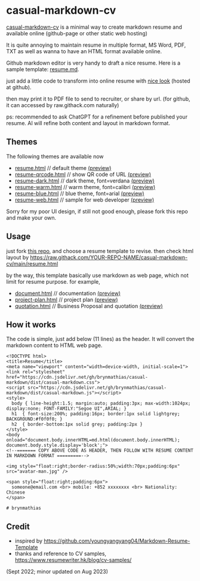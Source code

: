 # casual-markdown-cv

[casual-markdown-cv](https://github.com/brynmathias/casual-markdown-cv) is a minimal way to create markdown resume and available online (github-page or other static web hosting)

It is quite annoying to maintain resume in multiple format, MS Word, PDF, TXT as well as wanna to have an HTML format available online. 

Github markdown editor is very handy to draft a nice resume. Here is a sample template: [resume.md](https://github.com/brynmathias/casual-markdown-cv/blob/main/resume.md).

just add a little code to transform into online resume with [nice look](https://raw.githack.com/brynmathias/casual-markdown-cv/main/resume.html) (hosted at github).

then may print it to PDF file to send to recruiter, or share by url. (for github, it can accessed by raw.githack.com naturally)

ps: recommended to ask ChatGPT for a refinement before published your resume. AI will refine both content and layout in markdown format.

## Themes

The following themes are available now

* [resume.html](resume.html)  // default theme  [(preview)](https://raw.githack.com/brynmathias/casual-markdown-cv/main/resume.html)
* [resume-qrcode.html](resume-qrcode.html) // show QR code of URL [(preview)](https://raw.githack.com/brynmathias/casual-markdown-cv/main/resume-qrcode.html)
* [resume-dark.html](resume-dark.html) // dark theme, font=verdana [(preview)](https://raw.githack.com/brynmathias/casual-markdown-cv/main/resume-dark.html)
* [resume-warm.html](resume-warm.html) // warm theme, font=calibri [(preview)](https://raw.githack.com/brynmathias/casual-markdown-cv/main/resume-warm.html)
* [resume-blue.html](resume-blue.html) // blue theme, font=arial [(preview)](https://raw.githack.com/brynmathias/casual-markdown-cv/main/resume-blue.html)
* [resume-web.html](resume-web.html) // sample for web developer [(preview)](https://raw.githack.com/brynmathias/casual-markdown-cv/main/resume-web.html)

Sorry for my poor UI design, if still not good enough, please fork this repo and make your own.

## Usage

just fork [this repo](https://github.com/brynmathias/casual-markdown-cv), and choose a resume template to revise.
then check html layout by https://raw.githack.com/YOUR-REPO-NAME/casual-markdown-cv/main/resume.html

by the way, this template basically use markdown as web page, which not limit for resume purpose. for example,

* [document.html](document.html) // documentation [(preview)](https://raw.githack.com/brynmathias/casual-markdown-cv/main/document.html)
* [project-plan.html](project-plan.html) // project plan [(preview)](https://raw.githack.com/brynmathias/casual-markdown-cv/main/project-plan.html)
* [quotation.html](quotation.html) // Business Proposal and quotation [(preview)](https://raw.githack.com/brynmathias/casual-markdown-cv/main/quotation.html)

## How it works

The code is simple, just add below (11 lines) as the header. It will convert the markdown content to HTML web page.

```
<!DOCTYPE html>
<title>Resume</title>
<meta name="viewport" content="width=device-width, initial-scale=1">
<link rel="stylesheet" href="https://cdn.jsdelivr.net/gh/brynmathias/casual-markdown/dist/casual-markdown.css">
<script src="https://cdn.jsdelivr.net/gh/brynmathias/casual-markdown/dist/casual-markdown.js"></script>
<style>  
  body { line-height:1.5; margin:auto; padding:3px; max-width:1024px; display:none; FONT-FAMILY:"Segoe UI",ARIAL; }
  h1  { font-size:200%; padding:16px; border:1px solid lightgrey; BACKGROUND:#f0f0f0; }
  h2  { border-bottom:1px solid grey; padding:2px }
</style>
<body onload="document.body.innerHTML=md.html(document.body.innerHTML); document.body.style.display='block';">
<!--======= COPY ABOVE CODE AS HEADER, THEN FOLLOW WITH RESUME CONTENT IN MARKDOWN FORMAT =========-->

<img style="float:right;border-radius:50%;width:70px;padding:6px" src="avatar-man.jpg" />

<span style="float:right;padding:6px"> 
  someone@email.com <br> mobile: +852 xxxxxxxx <br> Nationality: Chinese
</span>

# brynmathias

```

## Credit

* inspired by https://github.com/youngyangyang04/Markdown-Resume-Template
* thanks and reference to CV samples, https://www.resumewriter.hk/blog/cv-samples/

(Sept 2022; minor updated on Aug 2023)








